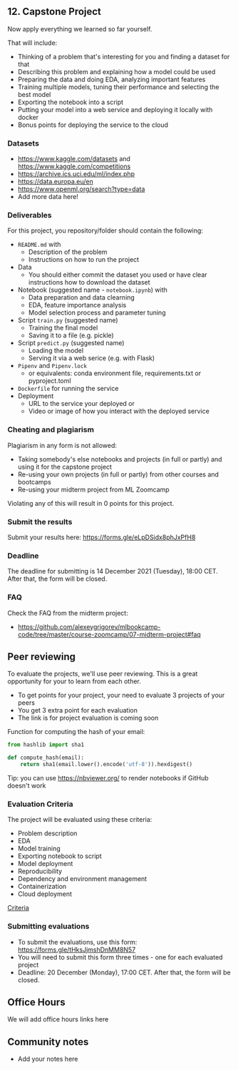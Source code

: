 ## 12. Capstone Project

Now apply everything we learned so far yourself.

That will include:

* Thinking of a problem that's interesting for you and finding a dataset for that
* Describing this problem and explaining how a model could be used
* Preparing the data and doing EDA, analyzing important features
* Training multiple models, tuning their performance and selecting the best model
* Exporting the notebook into a script
* Putting your model into a web service and deploying it locally with docker
* Bonus points for deploying the service to the cloud


### Datasets

* https://www.kaggle.com/datasets and https://www.kaggle.com/competitions
* https://archive.ics.uci.edu/ml/index.php
* https://data.europa.eu/en
* https://www.openml.org/search?type=data
* Add more data here!

### Deliverables

For this project, you repository/folder should contain the following:

* `README.md` with
  * Description of the problem
  * Instructions on how to run the project
* Data
  * You should either commit the dataset you used or have clear instructions how to download the dataset
* Notebook (suggested name - `notebook.ipynb`) with
  * Data preparation and data clearning
  * EDA, feature importance analysis
  * Model selection process and parameter tuning
* Script `train.py` (suggested name)
  * Training the final model
  * Saving it to a file (e.g. pickle)
* Script `predict.py` (suggested name)
  * Loading the model
  * Serving it via a web serice (e.g. with Flask)
* `Pipenv` and `Pipenv.lock`
  * or equivalents: conda environment file, requirements.txt or pyproject.toml
* `Dockerfile` for running the service
* Deployment
  * URL to the service your deployed or 
  * Video or image of how you interact with the deployed service


### Cheating and plagiarism

Plagiarism in any form is not allowed:

* Taking somebody's else notebooks and projects (in full or partly) and using it for the capstone project
* Re-using your own projects (in full or partly) from other courses and bootcamps
* Re-using your midterm project from ML Zoomcamp

Violating any of this will result in 0 points for this project.


### Submit the results

Submit your results here: https://forms.gle/eLpDSidx8phJxPfH8

### Deadline

The deadline for submitting is 14 December 2021 (Tuesday), 18:00 CET. After that, the form will be closed.


### FAQ

Check the FAQ from the midterm project:

* https://github.com/alexeygrigorev/mlbookcamp-code/tree/master/course-zoomcamp/07-midterm-project#faq



## Peer reviewing

To evaluate the projects, we'll use peer reviewing. This is a great opportunity for your to learn from each other. 

* To get points for your project, your need to evaluate 3 projects of your peers
* You get 3 extra point for each evaluation
* The link is for project evaluation is coming soon


Function for computing the hash of your email:

```python
from hashlib import sha1

def compute_hash(email):
    return sha1(email.lower().encode('utf-8')).hexdigest()
```


Tip: you can use https://nbviewer.org/ to render notebooks if GitHub doesn't work


### Evaluation Criteria

The project will be evaluated using these criteria:

* Problem description
* EDA
* Model training
* Exporting notebook to script
* Model deployment
* Reproducibility
* Dependency and environment management
* Containerization
* Cloud deployment

[Criteria](https://docs.google.com/spreadsheets/d/e/2PACX-1vQCwqAtkjl07MTW-SxWUK9GUvMQ3Pv_fF8UadcuIYLgHa0PlNu9BRWtfLgivI8xSCncQs82HDwGXSm3/pubhtml)


### Submitting evaluations

* To submit the evaluations, use this form: https://forms.gle/tHksJjmshDnMM8N57
* You will need to submit this form three times - one for each evaluated project
* Deadline: 20 December (Monday), 17:00 CET. After that, the form will be closed.



## Office Hours 

We will add office hours links here


## Community notes

* Add your notes here
